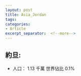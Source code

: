 ```yaml
---
layout: post
title: Asia_Jordan
tags: 
categories:
- Article
excerpt_separator:  <!--more-->
---
```

## 約旦:
- 人口： 1.13 千萬 世界佔比 0.1%